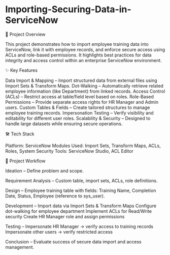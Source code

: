 # Importing-Securing-Data-in-ServiceNow
📌 Project Overview

This project demonstrates how to import employee training data into ServiceNow, link it with employee records, and enforce secure access using ACLs and role-based permissions. It highlights best practices for data integrity and access control within an enterprise ServiceNow environment.

✨ Key Features

Data Import & Mapping – Import structured data from external files using Import Sets & Transform Maps.
Dot-Walking – Automatically retrieve related employee information (like Department) from linked records.
Access Control (ACLs) – Restrict access at table/field level based on roles.
Role-Based Permissions – Provide separate access rights for HR Manager and Admin users.
Custom Tables & Fields – Create tailored structures to manage employee training records.
Impersonation Testing – Verify visibility and editability for different user roles.
Scalability & Security – Designed to handle large datasets while ensuring secure operations.

🛠️ Tech Stack

Platform: ServiceNow
Modules Used: Import Sets, Transform Maps, ACLs, Roles, System Security
Tools: ServiceNow Studio, ACL Editor

📂 Project Workflow

Ideation – Define problem and scope.

Requirement Analysis – Custom table, import sets, ACLs, role definitions.

Design – Employee training table with fields: Training Name, Completion Date, Status, Employee (reference to sys_user).

Development –
Import data via Import Sets & Transform Maps
Configure dot-walking for employee department
Implement ACLs for Read/Write security
Create HR Manager role and assign permissions

Testing –
Impersonate HR Manager → verify access to training records
Impersonate other users → verify restricted access

Conclusion – Evaluate success of secure data import and access management.
